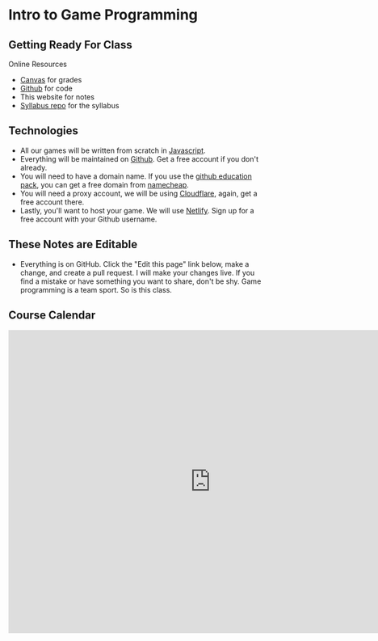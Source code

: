 # Intro to Game Programming

 ## Getting Ready For Class

 Online Resources
 - [Canvas](https://canvas.unomaha.edu) for grades
 - [Github](https://github.com/CS2510/code) for code
 - This website for notes
 - [Syllabus repo](https://github.com/bricksphd/teaching) for the syllabus

 ## Technologies

 - All our games will be written from scratch in [Javascript](https://w3schools.com/js).
 - Everything will be maintained on [Github](https://github.com). Get a free account if you don't already.
 - You will need to have a domain name. If you use the [github education pack](https://education.github.com/pack), you can get a free domain from [namecheap](https://namecheap.com).
 - You will need a proxy account, we will be using [Cloudflare](https://cloudflare.com), again, get a free account there.
 - Lastly, you'll want to host your game. We will use [Netlify](https://netlify.com). Sign up for a free account with your Github username.

 ## These Notes are Editable

 - Everything is on GitHub. Click the "Edit this page" link below, make a change, and create a pull request. I will make your changes live. If you find a mistake or have something you want to share, don't be shy. Game programming is a team sport. So is this class.

 ## Course Calendar

 <iframe src="https://calendar.google.com/calendar/embed?src=9tflkh8l56ni973a0d60hhgu20%40group.calendar.google.com&ctz=America%2FChicago" style="border: 0" width="800" height="600" frameborder="0" scrolling="no"></iframe>